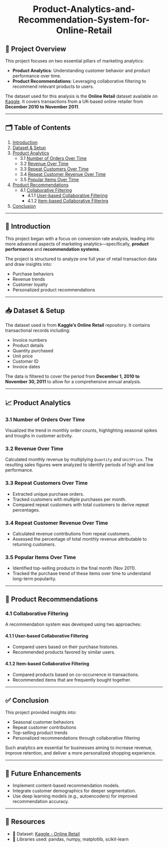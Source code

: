 # <p align = 'center'>Product-Analytics-and-Recommendation-System-for-Online-Retail</p>

## 🧠 Project Overview

This project focuses on two essential pillars of marketing analytics:
- **Product Analytics**: Understanding customer behavior and product performance over time.
- **Product Recommendations**: Leveraging collaborative filtering to recommend relevant products to users.

The dataset used for this analysis is the **Online Retail** dataset available on [Kaggle](https://www.kaggle.com/). It covers transactions from a UK-based online retailer from **December 2010 to November 2011**.

---

## 🗂️ Table of Contents

1. [Introduction](#introduction)
2. [Dataset & Setup](#dataset--setup)
3. [Product Analytics](#product-analytics)
   - 3.1 [Number of Orders Over Time](#31-number-of-orders-over-time)
   - 3.2 [Revenue Over Time](#32-revenue-over-time)
   - 3.3 [Repeat Customers Over Time](#33-repeat-customers-over-time)
   - 3.4 [Repeat Customer Revenue Over Time](#34-repeat-customer-revenue-over-time)
   - 3.5 [Popular Items Over Time](#35-popular-items-over-time)
4. [Product Recommendations](#product-recommendations)
   - 4.1 [Collaborative Filtering](#41-collaborative-filtering)
     - 4.1.1 [User-based Collaborative Filtering](#411-user-based-collaborative-filtering)
     - 4.1.2 [Item-based Collaborative Filtering](#412-item-based-collaborative-filtering)
5. [Conclusion](#conclusion)

---

## 📌 Introduction

This project began with a focus on conversion rate analysis, leading into more advanced aspects of marketing analytics—specifically, **product performance** and **recommendation systems**. 

The project is structured to analyze one full year of retail transaction data and draw insights into:
- Purchase behaviors
- Revenue trends
- Customer loyalty
- Personalized product recommendations

---

## 📥 Dataset & Setup

The dataset used is from **Kaggle’s Online Retail** repository. It contains transactional records including:
- Invoice numbers
- Product details
- Quantity purchased
- Unit price
- Customer ID
- Invoice dates

The data is filtered to cover the period from **December 1, 2010 to November 30, 2011** to allow for a comprehensive annual analysis.

---

## 📈 Product Analytics

### 3.1 Number of Orders Over Time

Visualized the trend in monthly order counts, highlighting seasonal spikes and troughs in customer activity.

### 3.2 Revenue Over Time

Calculated monthly revenue by multiplying `Quantity` and `UnitPrice`. The resulting sales figures were analyzed to identify periods of high and low performance.

### 3.3 Repeat Customers Over Time

- Extracted unique purchase orders.
- Tracked customers with multiple purchases per month.
- Compared repeat customers with total customers to derive repeat percentages.

### 3.4 Repeat Customer Revenue Over Time

- Calculated revenue contributions from repeat customers.
- Assessed the percentage of total monthly revenue attributable to returning customers.

### 3.5 Popular Items Over Time

- Identified top-selling products in the final month (Nov 2011).
- Tracked the purchase trend of these items over time to understand long-term popularity.

---

## 🤖 Product Recommendations

### 4.1 Collaborative Filtering

A recommendation system was developed using two approaches:

#### 4.1.1 User-based Collaborative Filtering

- Compared users based on their purchase histories.
- Recommended products favored by similar users.

#### 4.1.2 Item-based Collaborative Filtering

- Compared products based on co-occurrence in transactions.
- Recommended items that are frequently bought together.

---

## ✅ Conclusion

This project provided insights into:
- Seasonal customer behaviors
- Repeat customer contributions
- Top-selling product trends
- Personalized recommendations through collaborative filtering

Such analytics are essential for businesses aiming to increase revenue, improve retention, and deliver a more personalized shopping experience.

---

## 📌 Future Enhancements

- Implement content-based recommendation models.
- Integrate customer demographics for deeper segmentation.
- Use deep learning models (e.g., autoencoders) for improved recommendation accuracy.

---

## 📁 Resources

- 📂 Dataset: [Kaggle - Online Retail](https://www.kaggle.com/)
- 📘 Libraries used: pandas, numpy, matplotlib, scikit-learn


